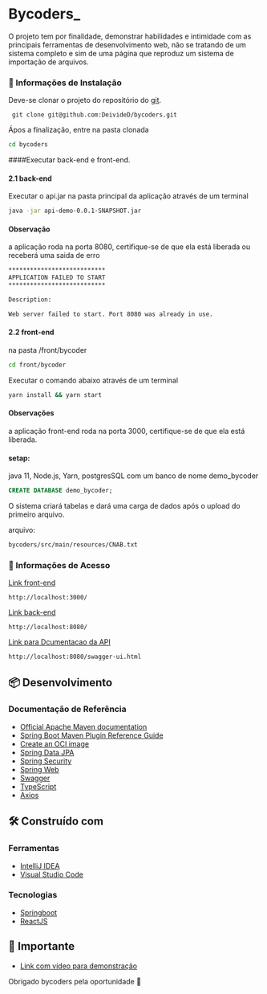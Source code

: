 # Bycoders_

O projeto tem por finalidade, demonstrar habilidades e intimidade com as principais ferramentas de desenvolvimento web,
não se tratando de um sistema completo e sim de uma página que reproduz um sistema de importação de arquivos.  

### 🔧  Informações de Instalação
 Deve-se clonar o projeto do repositório do [git](https://github.com). 
```
 git clone git@github.com:DeivideD/bycoders.git
```
Ápos a finalização, entre na pasta clonada

```bash
cd bycoders 
```


####Executar back-end e front-end.

#### 2.1 back-end
Executar o api.jar na pasta principal da aplicação através de um terminal
```bash
java -jar api-demo-0.0.1-SNAPSHOT.jar
```
#### Observação
a aplicação roda na porta 8080, certifique-se de que ela está liberada
ou receberá uma saida de erro
```bash
***************************
APPLICATION FAILED TO START
***************************

Description:

Web server failed to start. Port 8080 was already in use.
```

#### 2.2 front-end
na pasta /front/bycoder
```bash
cd front/bycoder
```

Executar o comando abaixo através de um terminal
```bash
yarn install && yarn start
```

#### Observações
a aplicação front-end roda na porta 3000, certifique-se de que 
ela está liberada.


#### setap: 
java 11,
Node.js,
Yarn,
postgresSQL com um banco de nome demo_bycoder
```sql
CREATE DATABASE demo_bycoder;
```
O sistema criará tabelas e dará uma carga de dados após o upload do primeiro arquivo.

arquivo:
```bash
bycoders/src/main/resources/CNAB.txt
```


### 📌 Informações de Acesso
[Link front-end](http://localhost:3000/)
```
http://localhost:3000/
```

[Link back-end](http://localhost:8080/)
```
http://localhost:8080/
```

[Link para Dcumentacao da API](http://localhost:3000/)
```
http://localhost:8080/swagger-ui.html
```
## 📦 Desenvolvimento
### Documentação de Referência


* [Official Apache Maven documentation](https://maven.apache.org/guides/index.html)
* [Spring Boot Maven Plugin Reference Guide](https://docs.spring.io/spring-boot/docs/2.6.3/maven-plugin/reference/html/)
* [Create an OCI image](https://docs.spring.io/spring-boot/docs/2.6.3/maven-plugin/reference/html/#build-image)
* [Spring Data JPA](https://docs.spring.io/spring-boot/docs/2.6.3/reference/htmlsingle/#boot-features-jpa-and-spring-data)
* [Spring Security](https://docs.spring.io/spring-boot/docs/2.6.3/reference/htmlsingle/#boot-features-security)
* [Spring Web](https://docs.spring.io/spring-boot/docs/2.6.3/reference/htmlsingle/#boot-features-developing-web-applications)
* [Swagger](https://swagger.io/tools/open-source/open-source-integrations/)
* [TypeScript](https://www.typescriptlang.org/docs/)
* [Axios](https://axios-http.com/ptbr/docs/intro)

## 🛠️ Construído com
### Ferramentas
* [IntelliJ IDEA](https://www.jetbrains.com/pt-br/idea/)
* [Visual Studio Code](https://code.visualstudio.com/)

### Tecnologias
* [Springboot](https://spring.io/projects/spring-boot)
* [ReactJS](https://pt-br.reactjs.org/)


## 🎁 Importante
* [Link com vídeo para demonstração]()

 
Obrigado bycoders pela oportunidade 📢
